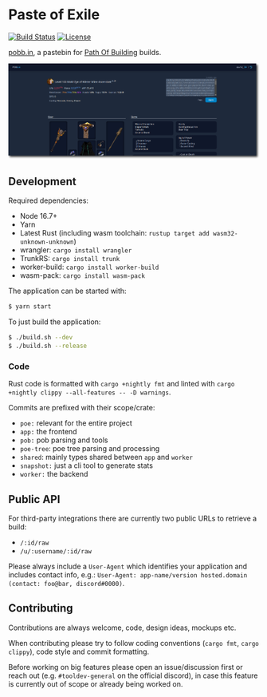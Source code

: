 Paste of Exile
==============

[![Build Status][actions-badge]][actions-url]
[![License][license-badge]][license-url]

[actions-badge]: https://img.shields.io/github/actions/workflow/status/dav1dde/pasteofexile/ci.yaml?branch=master&style=for-the-badge&logo=github
[actions-url]: https://github.com/Dav1dde/pasteofexile/actions?query=workflow%3ACI+branch%3Amaster
[license-badge]: https://img.shields.io/badge/license-AGPL-blue.svg?style=for-the-badge
[license-url]: ./LICENSE

[pobb.in](https://pobb.in), a pastebin for [Path Of Building](https://pathofbuilding.community/) builds.


![pobb.in](.github/assets/header.png)


## Development

Required dependencies:

* Node 16.7+
* Yarn
* Latest Rust (including wasm toolchain: `rustup target add wasm32-unknown-unknown`)
* wrangler: `cargo install wrangler`
* TrunkRS: `cargo install trunk`
* worker-build: `cargo install worker-build`
* wasm-pack: `cargo install wasm-pack`

The application can be started with:

```sh
$ yarn start
```

To just build the application:

```sh
$ ./build.sh --dev
$ ./build.sh --release
```

### Code

Rust code is formatted with `cargo +nightly fmt` and linted with `cargo +nightly clippy --all-features -- -D warnings`.

Commits are prefixed with their scope/crate:

* `poe:` relevant for the entire project
* `app:` the frontend
* `pob:` pob parsing and tools
* `poe-tree`: poe tree parsing and processing
* `shared`: mainly types shared between `app` and `worker`
* `snapshot:` just a cli tool to generate stats
* `worker:` the backend


## Public API

For third-party integrations there are currently two public URLs to retrieve a build:

* `/:id/raw`
* `/u/:username/:id/raw`

Please always include a `User-Agent` which identifies your application and includes contact info, e.g.:
`User-Agent: app-name/version hosted.domain (contact: foo@bar, discord#0000)`.


## Contributing

Contributions are always welcome, code, design ideas, mockups etc.

When contributing please try to follow coding conventions (`cargo fmt`, `cargo clippy`),
code style and commit formatting.

Before working on big features please open an issue/discussion first or reach out (e.g. `#tooldev-general`
on the official discord), in case this feature is currently out of scope or already being worked on.
